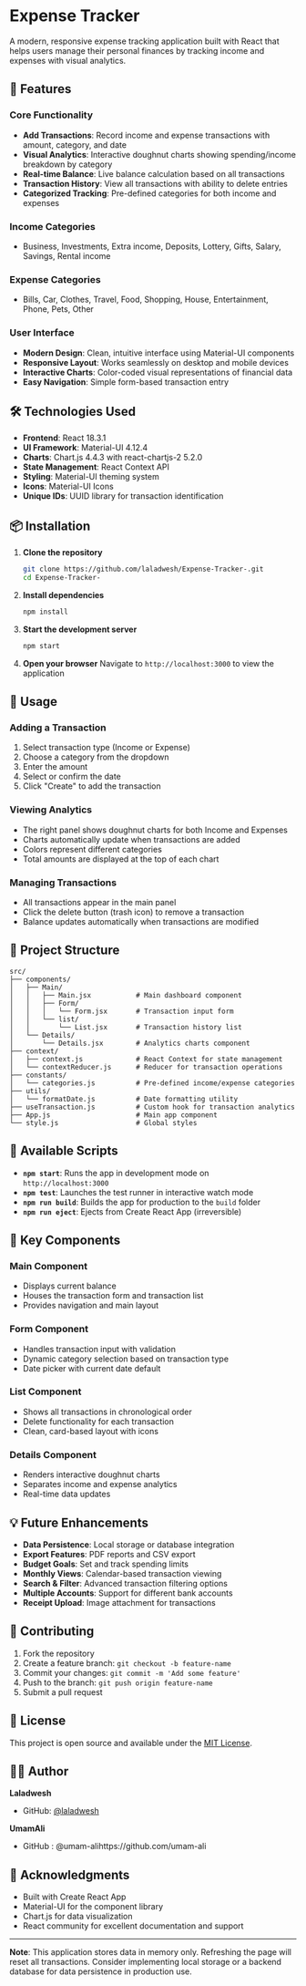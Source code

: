 # Expense Tracker

A modern, responsive expense tracking application built with React that helps users manage their personal finances by tracking income and expenses with visual analytics.

## 🚀 Features

### Core Functionality
- **Add Transactions**: Record income and expense transactions with amount, category, and date
- **Visual Analytics**: Interactive doughnut charts showing spending/income breakdown by category
- **Real-time Balance**: Live balance calculation based on all transactions  
- **Transaction History**: View all transactions with ability to delete entries
- **Categorized Tracking**: Pre-defined categories for both income and expenses

### Income Categories
- Business, Investments, Extra income, Deposits, Lottery, Gifts, Salary, Savings, Rental income

### Expense Categories  
- Bills, Car, Clothes, Travel, Food, Shopping, House, Entertainment, Phone, Pets, Other

### User Interface
- **Modern Design**: Clean, intuitive interface using Material-UI components
- **Responsive Layout**: Works seamlessly on desktop and mobile devices
- **Interactive Charts**: Color-coded visual representations of financial data
- **Easy Navigation**: Simple form-based transaction entry

## 🛠️ Technologies Used

- **Frontend**: React 18.3.1
- **UI Framework**: Material-UI 4.12.4
- **Charts**: Chart.js 4.4.3 with react-chartjs-2 5.2.0
- **State Management**: React Context API
- **Styling**: Material-UI theming system
- **Icons**: Material-UI Icons
- **Unique IDs**: UUID library for transaction identification

## 📦 Installation

1. **Clone the repository**
   ```bash
   git clone https://github.com/laladwesh/Expense-Tracker-.git
   cd Expense-Tracker-
   ```

2. **Install dependencies**
   ```bash
   npm install
   ```

3. **Start the development server**
   ```bash
   npm start
   ```

4. **Open your browser**
   Navigate to `http://localhost:3000` to view the application

## 🎯 Usage

### Adding a Transaction
1. Select transaction type (Income or Expense)
2. Choose a category from the dropdown
3. Enter the amount
4. Select or confirm the date
5. Click "Create" to add the transaction

### Viewing Analytics
- The right panel shows doughnut charts for both Income and Expenses
- Charts automatically update when transactions are added
- Colors represent different categories
- Total amounts are displayed at the top of each chart

### Managing Transactions
- All transactions appear in the main panel
- Click the delete button (trash icon) to remove a transaction
- Balance updates automatically when transactions are modified

## 📁 Project Structure

```
src/
├── components/
│   ├── Main/
│   │   ├── Main.jsx           # Main dashboard component
│   │   ├── Form/              
│   │   │   └── Form.jsx       # Transaction input form
│   │   └── list/
│   │       └── List.jsx       # Transaction history list
│   └── Details/
│       └── Details.jsx        # Analytics charts component
├── context/
│   ├── context.js             # React Context for state management
│   └── contextReducer.js      # Reducer for transaction operations
├── constants/
│   └── categories.js          # Pre-defined income/expense categories
├── utils/
│   └── formatDate.js          # Date formatting utility
├── useTransaction.js          # Custom hook for transaction analytics
├── App.js                     # Main app component
└── style.js                   # Global styles
```

## 🔧 Available Scripts

- **`npm start`**: Runs the app in development mode on `http://localhost:3000`
- **`npm test`**: Launches the test runner in interactive watch mode
- **`npm run build`**: Builds the app for production to the `build` folder
- **`npm run eject`**: Ejects from Create React App (irreversible)

## 🎨 Key Components

### Main Component
- Displays current balance
- Houses the transaction form and transaction list
- Provides navigation and main layout

### Form Component  
- Handles transaction input with validation
- Dynamic category selection based on transaction type
- Date picker with current date default

### List Component
- Shows all transactions in chronological order
- Delete functionality for each transaction
- Clean, card-based layout with icons

### Details Component
- Renders interactive doughnut charts
- Separates income and expense analytics
- Real-time data updates

## 💡 Future Enhancements

- **Data Persistence**: Local storage or database integration
- **Export Features**: PDF reports and CSV export
- **Budget Goals**: Set and track spending limits
- **Monthly Views**: Calendar-based transaction viewing
- **Search & Filter**: Advanced transaction filtering options
- **Multiple Accounts**: Support for different bank accounts
- **Receipt Upload**: Image attachment for transactions

## 🤝 Contributing

1. Fork the repository
2. Create a feature branch: `git checkout -b feature-name`
3. Commit your changes: `git commit -m 'Add some feature'`
4. Push to the branch: `git push origin feature-name`
5. Submit a pull request

## 📄 License

This project is open source and available under the [MIT License](LICENSE).

## 👨‍💻 Author

**Laladwesh**
- GitHub: [@laladwesh](https://github.com/laladwesh)

**UmamAli**
- GitHub : @umam-alihttps://github.com/umam-ali
## 🙏 Acknowledgments

- Built with Create React App
- Material-UI for the component library
- Chart.js for data visualization
- React community for excellent documentation and support

---

**Note**: This application stores data in memory only. Refreshing the page will reset all transactions. Consider implementing local storage or a backend database for data persistence in production use.
